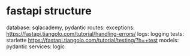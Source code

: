 # fastapi structure


database: sqlacademy, pydantic
routes: 
exceptions: https://fastapi.tiangolo.com/tutorial/handling-errors/
logs: logging
tests: starlette https://fastapi.tiangolo.com/tutorial/testing/?h=+test
models: pydantic
services: logic
